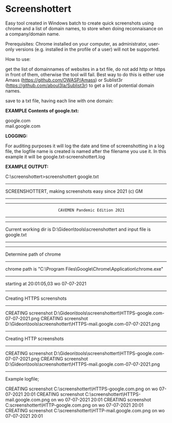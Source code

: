 # Screenshottert
Easy tool created in Windows batch to create quick screenshots using chrome and a list of domain names, to store when doing reconnaisance on a company/domain name.

Prerequisites: Chrome installed on your computer, as administrator, user-only versions (e.g. installed in the profile of a user) will not be supported.

How to use:

get the list of domainnames of websites in a txt file, do not add http or https in front of them, otherwise the tool will fail.
Best way to do this is either use Amass (https://github.com/OWASP/Amass) or Sublist3r (https://github.com/aboul3la/Sublist3r) to get a list of potential domain names.

save to a txt file, having each line with one domain: 

**EXAMPLE Contents of google.txt:**

google.com<BR>
mail.google.com

**LOGGING:**

For auditing purposes it will log the date and time of screenshotting in a log file, the logfile name is created is named after the filename you use it.
In this example it will be google.txt-screenshottert.log


**EXAMPLE OUTPUT:**

C:\screenshottert>screenshottert google.txt
____________________________________________________________________________________________________________________________
SCREENSHOTTERT, making screenshots easy since 2021 (c) GM
____________________________________________________________________________________________________________________________
____________________________________________________________________________________________________________________________
                           CAVEMEN Pandemic Edition 2021
____________________________________________________________________________________________________________________________
____________________________________________________________________________________________________________________________
Current working dir is D:\Gideon\tools\screenshottert and input file is google.txt
____________________________________________________________________________________________________________________________
____________________________________________________________________________________________________________________________
Determine path of chrome
____________________________________________________________________________________________________________________________
chrome path is "C:\Program Files\Google\Chrome\Application\chrome.exe"
____________________________________________________________________________________________________________________________
starting at 20:01:05,03 wo 07-07-2021
____________________________________________________________________________________________________________________________
Creating HTTPS screenshots
____________________________________________________________________________________________________________________________
CREATING screenshot D:\Gideon\tools\screenshottert\HTTPS-google.com-07-07-2021.png
CREATING screenshot D:\Gideon\tools\screenshottert\HTTPS-mail.google.com-07-07-2021.png
____________________________________________________________________________________________________________________________
Creating HTTP screenshots
____________________________________________________________________________________________________________________________
CREATING screenshot D:\Gideon\tools\screenshottert\HTTPS-google.com-07-07-2021.png
CREATING screenshot D:\Gideon\tools\screenshottert\HTTPS-mail.google.com-07-07-2021.png
____________________________________________________________________________________________________________________________

Example logfile; 

CREATING screenshot C:\screenshottert\HTTPS-google.com.png on wo 07-07-2021 20:01 
CREATING screenshot C:\screenshottert\HTTPS-mail.google.com.png on wo 07-07-2021 20:01 
CREATING screenshot C:screenshottert\HTTP-google.com.png on wo 07-07-2021 20:01  
CREATING screenshot C:\screenshottert\HTTP-mail.google.com.png on wo 07-07-2021 20:01  

